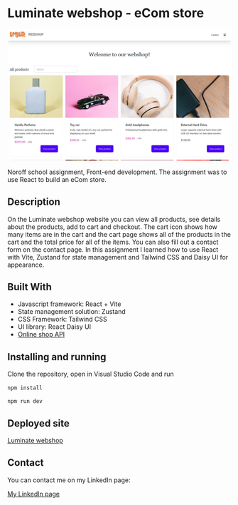 # Luminate webshop - eCom store

![image](https://raw.githubusercontent.com/toratapp/teidsvag-portfolio/main/images/luminate-preview.jpg)

Noroff school assignment, Front-end development. The assignment was to use React to build an eCom store.

## Description

On the Luminate webshop website you can view all products, see details about the products, add to cart and checkout. The cart icon shows how many items are in the cart and the cart page shows all of the products in the cart and the total price for all of the items. You can also fill out a contact form on the contact page. In this assignment I learned how to use React with Vite, Zustand for state management and Tailwind CSS and Daisy UI for appearance.

## Built With

- Javascript framework: React + Vite
- State management solution: Zustand
- CSS Framework: Tailwind CSS
- UI library: React Daisy UI
- [Online shop API](https://api.noroff.dev/api/v1/online-shop)

## Installing and running

Clone the repository, open in Visual Studio Code and run

```
npm install
```

```
npm run dev
```

## Deployed site

[Luminate webshop](https://luminate-webshop.netlify.app/)

## Contact

You can contact me on my LinkedIn page:

[My LinkedIn page](https://www.linkedin.com/in/toraoeidsvag)
